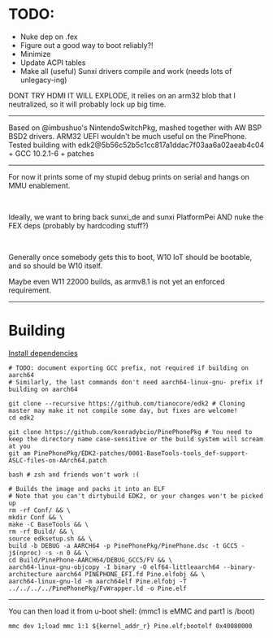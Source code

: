 # TODO:
* Nuke dep on .fex
* Figure out a good way to boot reliably?!
* Minimize
* Update ACPI tables
* Make all (useful) Sunxi drivers compile and work (needs lots of unlegacy-ing)

DONT TRY HDMI IT WILL EXPLODE, it relies on an arm32 blob that I neutralized, so it will probably lock up big time.

-----

Based on @imbushuo's NintendoSwitchPkg, mashed together with AW BSP BSD2 drivers. ARM32 UEFI wouldn't be
much useful on the PinePhone. Tested building with edk2@5b56c52b5c1cc817a1ddac7f03aa6a02aeab4c04 + GCC 10.2.1-6 + patches

-----

For now it prints some of my stupid debug prints on serial and hangs on MMU enablement.

</br>

Ideally, we want to bring back sunxi_de and sunxi PlatformPei AND nuke the FEX deps (probably by hardcoding stuff?)

</br>

Generally once somebody gets this to boot, W10 IoT should be bootable, and so should be W10 itself.

Maybe even W11 22000 builds, as armv8.1 is not yet an enforced requirement.

-----

# Building

[Install dependencies](https://github.com/tianocore/tianocore.github.io/wiki/Using-EDK-II-with-Native-GCC#install-required-software-from-apt)

```
# TODO: document exporting GCC prefix, not required if building on aarch64
# Similarly, the last commands don't need aarch64-linux-gnu- prefix if building on aarch64

git clone --recursive https://github.com/tianocore/edk2 # Cloning master may make it not compile some day, but fixes are welcome!
cd edk2

git clone https://github.com/konradybcio/PinePhonePkg # You need to keep the directory name case-sensitive or the build system will scream at you
git am PinePhonePkg/EDK2-patches/0001-BaseTools-tools_def-support-ASLC-files-on-AArch64.patch

bash # zsh and friends won't work :(

# Builds the image and packs it into an ELF
# Note that you can't dirtybuild EDK2, or your changes won't be picked up
rm -rf Conf/ && \
mkdir Conf && \
make -C BaseTools && \
rm -rf Build/ && \
source edksetup.sh && \
build -b DEBUG -a AARCH64 -p PinePhonePkg/PinePhone.dsc -t GCC5 -j$(nproc) -s -n 0 && \
cd Build/PinePhone-AARCH64/DEBUG_GCC5/FV && \
aarch64-linux-gnu-objcopy -I binary -O elf64-littleaarch64 --binary-architecture aarch64 PINEPHONE_EFI.fd Pine.elfobj && \
aarch64-linux-gnu-ld -m aarch64elf Pine.elfobj -T ../../../../PinePhonePkg/FvWrapper.ld -o Pine.elf
```

-----
You can then load it from u-boot shell: (mmc1 is eMMC and part1 is /boot)

`mmc dev 1;load mmc 1:1 ${kernel_addr_r} Pine.elf;bootelf 0x40080000`
